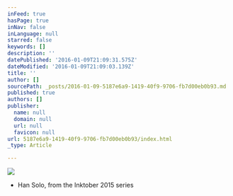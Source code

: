 ```yaml
---
inFeed: true
hasPage: true
inNav: false
inLanguage: null
starred: false
keywords: []
description: ''
datePublished: '2016-01-09T21:09:31.575Z'
dateModified: '2016-01-09T21:09:03.139Z'
title: ''
author: []
sourcePath: _posts/2016-01-09-5187e6a9-1419-40f9-9706-fb7d00eb0b93.md
published: true
authors: []
publisher:
  name: null
  domain: null
  url: null
  favicon: null
url: 5187e6a9-1419-40f9-9706-fb7d00eb0b93/index.html
_type: Article

---
```

![](https://s3-us-west-2.amazonaws.com/the-grid-img/p/43a4f71efc2e72091d7aeef069829af59289a206.png)

* Han Solo, from the Inktober 2015 series
